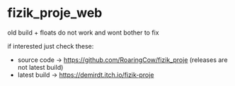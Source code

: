 # fizik_proje_web

old build + floats do not work and wont bother to fix

if interested just check these:

- source code -> https://github.com/RoaringCow/fizik_proje (releases are not latest build)
- latest build -> https://demirdt.itch.io/fizik-proje
